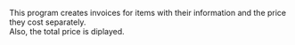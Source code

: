 This program creates invoices for items with their information and the price they cost separately. 
<br> Also, the total price is diplayed.
